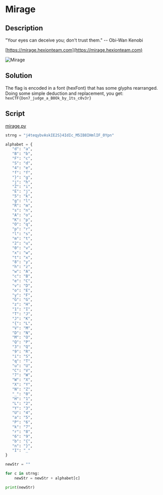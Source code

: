 # Mirage

## Description

"Your eyes can deceive you; don't trust them."
-- Obi-Wan Kenobi

[https://mirage.hexionteam.com](https://mirage.hexionteam.com)

![Mirage](/ctfs/hexion/2020/assets/images/mirage.png)

## Solution

The flag is encoded in a font (hexFont) that has some glyphs rearranged. Doing some simple deduction and replacement, you get: `hexCTF{Don7_judge_a_B0Ok_by_1ts_c0v3r}`

## Script

[mirage.py](/ctfs/hexion/2020/assets/scripts/mirage.py)
```py
strng = "j4teqybvAskIE2S}4IdIc_M5IB8IHmlIF_0Ypn"

alphabet = {
   "d": "a",
   "B": "b",
   "F": "c",
   "S": "d",
   "4": "e",
   "f": "f",
   "}": "g",
   "j": "h",
   "Z": "i",
   "E": "j",
   "5": "k",
   "g": "l",
   "R": "m",
   "s": "n",
   "A": "o",
   "K": "p",
   "O": "q",
   "p": "r",
   "l": "s",
   "m": "t",
   "2": "u",
   "0": "v",
   "x": "w",
   "t": "x",
   "8": "y",
   "h": "z",
   "w": "A",
   "c": "B",
   "e": "C",
   "v": "D",
   "o": "E",
   "y": "F",
   "G": "G",
   "z": "H",
   "1": "I",
   "T": "J",
   "J": "K",
   "{": "L",
   "V": "M",
   "D": "N",
   "M": "O",
   "Q": "P",
   "3": "Q",
   "9": "R",
   "i": "S",
   "q": "T",
   "u": "U",
   "C": "V",
   "7": "W",
   "W": "X",
   "X": "Y",
   "N": "Z",
   "_": "0",
   "H": "1",
   "L": "2",
   "Y": "3",
   "U": "4",
   "a": "5",
   "P": "6",
   "k": "7",
   "r": "8",
   "6": "9",
   "b": "{",
   "n": "}",
   "I": "_"
}

newStr = ""

for c in strng:
    newStr = newStr + alphabet[c]

print(newStr)
```
